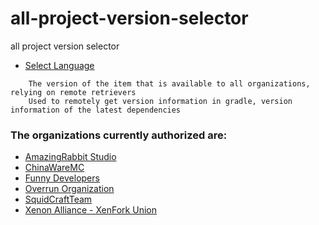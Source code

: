 # all-project-version-selector
all project version selector

- [Select Language](SELECT_LANGUAGE.md)

```english
    The version of the item that is available to all organizations, relying on remote retrievers
    Used to remotely get version information in gradle, version information of the latest dependencies  
```

### The organizations currently authorized are:
- [AmazingRabbit Studio](https://github.com/AmazingRabbit-Studio)
- [ChinaWareMC](https://github.com/ChinaWareMC)
- [Funny Developers](https://github.com/Funny-Developers)
- [Overrun Organization](https://github.com/Over-Run)
- [SquidCraftTeam](https://github.com/SquidCraftTeam)
- [Xenon Alliance - XenFork Union](https://github.com/XenFork)


